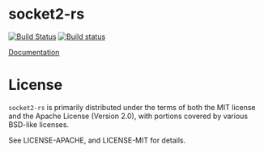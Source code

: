 # socket2-rs

[![Build Status](https://travis-ci.org/rust-lang-nursery/socket2-rs.svg?branch=master)](https://travis-ci.org/rust-lang-nursery/socket2-rs)
[![Build status](https://ci.appveyor.com/api/projects/status/68vjengx3n0rg843?svg=true)](https://ci.appveyor.com/project/alexcrichton/socket2-rs)

[Documentation](https://docs.rs/socket2)

# License

`socket2-rs` is primarily distributed under the terms of both the MIT license and
the Apache License (Version 2.0), with portions covered by various BSD-like
licenses.

See LICENSE-APACHE, and LICENSE-MIT for details.
